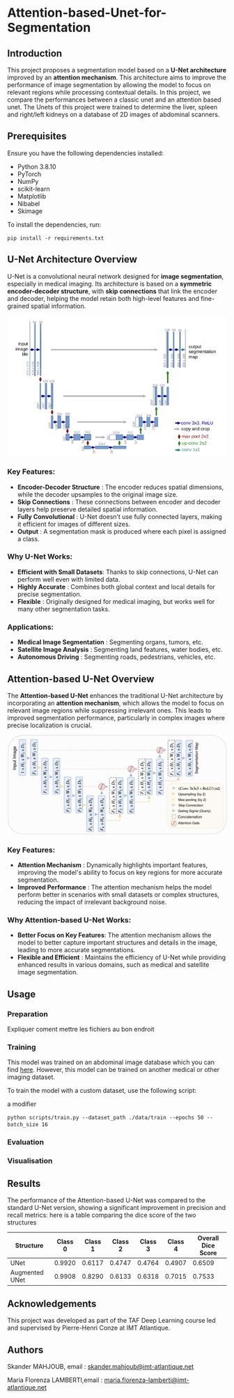 # Attention-based-Unet-for-Segmentation
## Introduction
This project proposes a segmentation model based on a **U-Net architecture** improved by an **attention mechanism**. This architecture aims to improve the performance of image segmentation by allowing the model to focus on relevant regions while processing contextual details. In this project, we compare the performances between a classic unet and an attention based unet. The Unets of this project were trained to determine the liver, spleen and right/left kidneys on a database of 2D images of abdominal scanners.
## Prerequisites
Ensure you have the following dependencies installed:

- Python 3.8.10
- PyTorch
- NumPy
- scikit-learn
- Matplotlib
- Nibabel
- Skimage
  
To install the dependencies, run:

```
pip install -r requirements.txt
```


## U-Net Architecture Overview
U-Net is a convolutional neural network designed for **image segmentation**, especially in medical imaging. Its architecture is based on a **symmetric encoder-decoder structure**, with **skip connections** that link the encoder and decoder, helping the model retain both high-level features and fine-grained spatial information.

![U-Net Architecture](Pictures/unet.png)

### Key Features:
- **Encoder-Decoder Structure** : The encoder reduces spatial dimensions, while the decoder upsamples to the original image size.
- **Skip Connections** : These connections between encoder and decoder layers help preserve detailed spatial information.
- **Fully Convolutional** : U-Net doesn’t use fully connected layers, making it efficient for images of different sizes.
- **Output** : A segmentation mask is produced where each pixel is assigned a class.
### Why U-Net Works:
- **Efficient with Small Datasets**: Thanks to skip connections, U-Net can perform well even with limited data.
- **Highly Accurate** : Combines both global context and local details for precise segmentation.
- **Flexible** : Originally designed for medical imaging, but works well for many other segmentation tasks.
### Applications:
- **Medical Image Segmentation** : Segmenting organs, tumors, etc.
- **Satellite Image Analysis** : Segmenting land features, water bodies, etc.
- **Autonomous Driving** : Segmenting roads, pedestrians, vehicles, etc.
  
## Attention-based U-Net Overview
The **Attention-based U-Net** enhances the traditional U-Net architecture by incorporating an **attention mechanism**, which allows the model to focus on relevant image regions while suppressing irrelevant ones. This leads to improved segmentation performance, particularly in complex images where precise localization is crucial.

![U-Net Architecture](Pictures/Unet_augmented.png)

### Key Features:
- **Attention Mechanism** : Dynamically highlights important features, improving the model's ability to focus on key regions for more accurate segmentation.
- **Improved Performance** : The attention mechanism helps the model perform better in scenarios with small datasets or complex structures, reducing the impact of irrelevant background noise.

### Why Attention-based U-Net Works:
- **Better Focus on Key Features**: The attention mechanism allows the model to better capture important structures and details in the image, leading to more accurate segmentations.
- **Flexible and Efficient** : Maintains the efficiency of U-Net while providing enhanced results in various domains, such as medical and satellite image segmentation.

## Usage
### Preparation 

Expliquer coment mettre les fichiers au bon endroit

### Training 
This model was trained on an abdominal image database which you can find [here](https://chaos.grand-challenge.org/Data/). However, this model can be trained on another medical or other imaging dataset.

To train the model with a custom dataset, use the following script:

a modifier
```
python scripts/train.py --dataset_path ./data/train --epochs 50 --batch_size 16
```
### Evaluation

### Visualisation

## Results
The performance of the Attention-based U-Net was compared to the standard U-Net version, showing a significant improvement in precision and recall metrics:
here is a table comparing the dice score of the two structures

| Structure         | Class 0  | Class 1  | Class 2  | Class 3  | Class 4  | Overall Dice Score |
| ----------------- | -------- | -------- | -------- | -------- | -------- | ------------------ |
| UNet              | 0.9920   | 0.6117   | 0.4747   | 0.4764   | 0.4907   | 0.6509             |
| Augmented UNet    |  0.9908 | 0.8290 | 0.6133 | 0.6318 | 0.7015 | 0.7533 |


## Acknowledgements
This project was developed as part of the TAF Deep Learning course led and supervised by Pierre-Henri Conze at IMT Atlantique.

## Authors
Skander MAHJOUB, email : skander.mahjoub@imt-atlantique.net

Maria Florenza LAMBERTI,email : maria.florenza-lamberti@imt-atlantique.net
